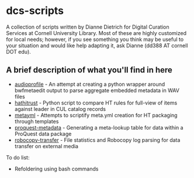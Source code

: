 # dcs-scripts

A collection of scripts written by Dianne Dietrich for Digital Curation Services at Cornell University Library. Most of these are highly customized for local needs; however, if you see something you think may be useful to your situation and would like help adapting it, ask Dianne (dd388 AT cornell DOT edu).

## A brief description of what you'll find in here
* [audioprofile](audioprofile) - An attempt at creating a python wrapper around bwfmetaedit output to parse aggregate embedded metadata in WAV files
* [hathitrust](hathitrust) - Python script to compare HT rules for full-view of items against leader in CUL catalog records
* [metayml](metayml) - Attempts to scriptify meta.yml creation for HT packaging through templates
* [proquest-metadata](proquest-metadata) - Generating a meta-lookup table for data within a ProQuest data package
* [robocopy-transfer](robocopy-transfer) - File statistics and Robocopy log parsing for data transfer on external media

To do list:
* Refoldering using bash commands
